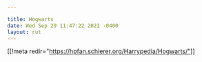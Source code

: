 ```yaml
---

title: Hogwarts
date: Wed Sep 29 11:47:22 2021 -0400
layout: rut
---
```


[[!meta redir="https://hpfan.schierer.org/Harrypedia/Hogwarts/"]]
